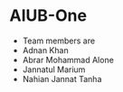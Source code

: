 # AIUB-One

- Team members are
- Adnan Khan
- Abrar Mohammad Alone
- Jannatul Marium
- Nahian Jannat Tanha
